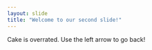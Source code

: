 ```yaml
---
layout: slide
title: "Welcome to our second slide!"
---
```

Cake is overrated.
Use the left arrow to go back!
